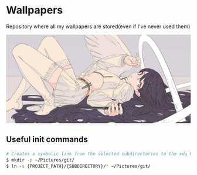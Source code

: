 # Wallpapers

Repository where all my wallpapers are stored(even if I've never used them)

![exhibition image](./desktop/72109603_p0.jpg)

## Useful init commands

```bash
# Creates a symbolic link from the selected subdirectories to the xdg Pictures folder
$ mkdir -p ~/Pictures/git/
$ ln -s {PROJECT_PATH}/{SUBDIRECTORY}/* ~/Pictures/git/
```

